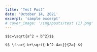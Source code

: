 ```yaml
---
title: 'Test Post'
date: 'October 14, 2021'
excerpt: 'sample excerpt'
# cover_image: '/img/posts/test (1).png'
---
```


`$$c=\sqrt{a^2 + b^2}$$`

`$$ \frac{-b+\sqrt{-b^2-4ac}}{2a} $$`